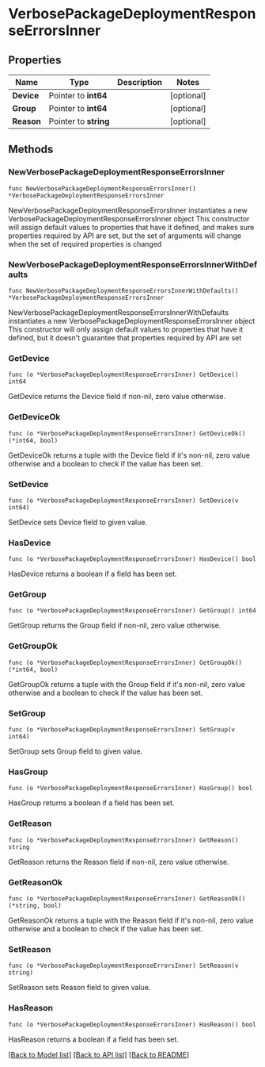 # VerbosePackageDeploymentResponseErrorsInner

## Properties

Name | Type | Description | Notes
------------ | ------------- | ------------- | -------------
**Device** | Pointer to **int64** |  | [optional] 
**Group** | Pointer to **int64** |  | [optional] 
**Reason** | Pointer to **string** |  | [optional] 

## Methods

### NewVerbosePackageDeploymentResponseErrorsInner

`func NewVerbosePackageDeploymentResponseErrorsInner() *VerbosePackageDeploymentResponseErrorsInner`

NewVerbosePackageDeploymentResponseErrorsInner instantiates a new VerbosePackageDeploymentResponseErrorsInner object
This constructor will assign default values to properties that have it defined,
and makes sure properties required by API are set, but the set of arguments
will change when the set of required properties is changed

### NewVerbosePackageDeploymentResponseErrorsInnerWithDefaults

`func NewVerbosePackageDeploymentResponseErrorsInnerWithDefaults() *VerbosePackageDeploymentResponseErrorsInner`

NewVerbosePackageDeploymentResponseErrorsInnerWithDefaults instantiates a new VerbosePackageDeploymentResponseErrorsInner object
This constructor will only assign default values to properties that have it defined,
but it doesn't guarantee that properties required by API are set

### GetDevice

`func (o *VerbosePackageDeploymentResponseErrorsInner) GetDevice() int64`

GetDevice returns the Device field if non-nil, zero value otherwise.

### GetDeviceOk

`func (o *VerbosePackageDeploymentResponseErrorsInner) GetDeviceOk() (*int64, bool)`

GetDeviceOk returns a tuple with the Device field if it's non-nil, zero value otherwise
and a boolean to check if the value has been set.

### SetDevice

`func (o *VerbosePackageDeploymentResponseErrorsInner) SetDevice(v int64)`

SetDevice sets Device field to given value.

### HasDevice

`func (o *VerbosePackageDeploymentResponseErrorsInner) HasDevice() bool`

HasDevice returns a boolean if a field has been set.

### GetGroup

`func (o *VerbosePackageDeploymentResponseErrorsInner) GetGroup() int64`

GetGroup returns the Group field if non-nil, zero value otherwise.

### GetGroupOk

`func (o *VerbosePackageDeploymentResponseErrorsInner) GetGroupOk() (*int64, bool)`

GetGroupOk returns a tuple with the Group field if it's non-nil, zero value otherwise
and a boolean to check if the value has been set.

### SetGroup

`func (o *VerbosePackageDeploymentResponseErrorsInner) SetGroup(v int64)`

SetGroup sets Group field to given value.

### HasGroup

`func (o *VerbosePackageDeploymentResponseErrorsInner) HasGroup() bool`

HasGroup returns a boolean if a field has been set.

### GetReason

`func (o *VerbosePackageDeploymentResponseErrorsInner) GetReason() string`

GetReason returns the Reason field if non-nil, zero value otherwise.

### GetReasonOk

`func (o *VerbosePackageDeploymentResponseErrorsInner) GetReasonOk() (*string, bool)`

GetReasonOk returns a tuple with the Reason field if it's non-nil, zero value otherwise
and a boolean to check if the value has been set.

### SetReason

`func (o *VerbosePackageDeploymentResponseErrorsInner) SetReason(v string)`

SetReason sets Reason field to given value.

### HasReason

`func (o *VerbosePackageDeploymentResponseErrorsInner) HasReason() bool`

HasReason returns a boolean if a field has been set.


[[Back to Model list]](../README.md#documentation-for-models) [[Back to API list]](../README.md#documentation-for-api-endpoints) [[Back to README]](../README.md)


